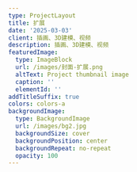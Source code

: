 ```yaml
---
type: ProjectLayout
title: 扩展
date: '2025-03-03'
client: 插画、3D建模、视频
description: 插画、3D建模、视频
featuredImage:
  type: ImageBlock
  url: /images/封面-扩展.png
  altText: Project thumbnail image
  caption: ''
  elementId: ''
addTitleSuffix: true
colors: colors-a
backgroundImage:
  type: BackgroundImage
  url: /images/bg2.jpg
  backgroundSize: cover
  backgroundPosition: center
  backgroundRepeat: no-repeat
  opacity: 100
---
```

